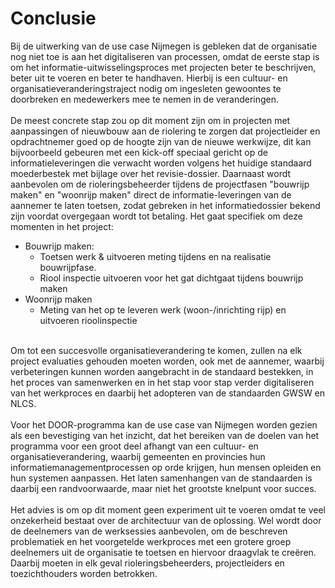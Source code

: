 # Conclusie

Bij de uitwerking van de use case Nijmegen is gebleken dat de organisatie nog niet toe is aan het digitaliseren van processen, omdat de eerste stap is om het informatie-uitwisselingsproces met projecten beter te beschrijven, beter uit te voeren en beter te handhaven. Hierbij is een cultuur- en organisatieveranderingstraject nodig om ingesleten gewoontes te doorbreken en medewerkers mee te nemen in de veranderingen. <br>
<br>
De meest concrete stap zou op dit moment zijn om in projecten met aanpassingen of nieuwbouw aan de riolering te zorgen dat projectleider en opdrachtnemer goed op de hoogte zijn van de nieuwe werkwijze, dit kan bijvoorbeeld gebeuren met een kick-off speciaal gericht op de informatieleveringen die verwacht worden volgens het huidige standaard moederbestek met bijlage over het revisie-dossier. Daarnaast wordt aanbevolen om de rioleringsbeheerder tijdens de projectfasen "bouwrijp maken" en "woonrijp maken" direct de informatie-leveringen van de aannemer te laten toetsen, zodat gebreken in het informatiedossier bekend zijn voordat overgegaan wordt tot betaling. Het gaat specifiek om deze momenten in het project:
* Bouwrijp maken: 
  * Toetsen werk & uitvoeren meting tijdens en na realisatie bouwrijpfase.
  * Riool inspectie uitvoeren voor het gat dichtgaat tijdens bouwrijp maken
* Woonrijp maken
  * Meting van het op te leveren werk (woon-/inrichting rijp) en uitvoeren rioolinspectie<br>
<br>
Om tot een succesvolle organisatieverandering te komen, zullen na elk project evaluaties gehouden moeten worden, ook met de aannemer, waarbij verbeteringen kunnen worden aangebracht in de standaard bestekken, in het proces van samenwerken en in het stap voor stap verder digitaliseren van het werkproces en daarbij het adopteren van de standaarden GWSW en NLCS. <br>
<br> 
Voor het DOOR-programma kan de use case van Nijmegen worden gezien als een bevestiging van het inzicht, dat het bereiken van de doelen van het programma voor een groot deel afhangt van een cultuur- en organisatieverandering, waarbij gemeenten en provincies hun informatiemanagementprocessen op orde krijgen, hun mensen opleiden en hun systemen aanpassen. Het laten samenhangen van de standaarden is daarbij een randvoorwaarde, maar niet het grootste knelpunt voor succes. <br>
<br> 
Het advies is om op dit moment geen experiment uit te voeren omdat te veel onzekerheid bestaat over de architectuur van de oplossing. Wel wordt door de deelnemers van de werksessies aanbevolen, om de beschreven problematiek en het voorgetelde werkproces met een grotere groep deelnemers uit de organisatie te toetsen en hiervoor draagvlak te creëren. Daarbij moeten in elk geval rioleringsbeheerders, projectleiders en toezichthouders worden betrokken. 
